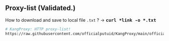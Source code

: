 ## Proxy-list (Validated.)
How to download and save to local file `.txt` ? →
<tt><b>curl *link -o *.txt</b></tt> <br/>

```bash
# KangProxy: HTTP proxy-list!
https://raw.githubusercontent.com/officialputuid/KangProxy/main/officialputuid/RAW.txt
